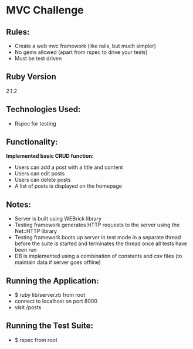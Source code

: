MVC Challenge
=============

Rules:
------
- Create a web mvc framework (like rails, but much simpler)
- No gems allowed (apart from rspec to drive your tests) 
- Must be test driven

Ruby Version
------------
2.1.2

Technologies Used:
------------------
- Rspec for testing

Functionality:
--------------
**Implemented basic CRUD function:**
- Users can add a post with a title and content
- Users can edit posts
- Users can delete posts
- A list of posts is displayed on the homepage

Notes:
------
- Server is built using WEBrick library
- Testing framework generates HTTP requests to the server using the Net::HTTP library
- Testing framework boots up server in test mode in a separate thread before the suite is started and terminates the thread once all tests have been run
- DB is implemented using a combination of constants and csv files (to maintain data if server goes offline)

Running the Application:
-----------------------

- $ ruby lib/server.rb from root
- connect to localhost on port 8000
- visit /posts

Running the Test Suite:
-----------------------

- $ rspec from root
